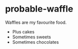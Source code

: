 # probable-waffle

Waffles are my favourite food.

- Plus cakes
- Sometimes sweets
- Sometimes chocolates
